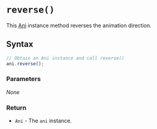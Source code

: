 # `reverse()`
This [Ani](/play-ui/v002/api/ani/Ani/README.md) instance method reverses the animation direction.

## Syntax

```js
// Obtain an Ani instance and call reverse()
ani.reverse();
```

### Parameters
*None*

### Return
+ `Ani` - The `ani` instance.